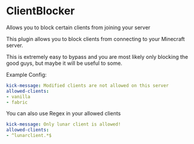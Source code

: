 # ClientBlocker
Allows you to block certain clients from joining your server

This plugin allows you to block clients from connecting to your Minecraft server.

This is extremely easy to bypass and you are most likely only blocking the good guys, but maybe it will be useful to some.

Example Config:
```yaml
kick-message: Modified clients are not allowed on this server
allowed-clients:
- vanilla
- fabric
```

You can also use Regex in your allowed clients
```yaml
kick-message: Only lunar client is allowed!
allowed-clients:
- ^lunarclient.*$
```
